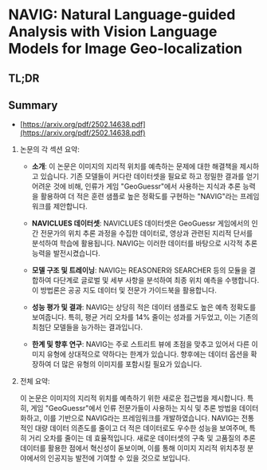 # NAVIG: Natural Language-guided Analysis with Vision Language Models for Image Geo-localization
## TL;DR
## Summary
- [https://arxiv.org/pdf/2502.14638.pdf](https://arxiv.org/pdf/2502.14638.pdf)

1. 논문의 각 섹션 요약:

    - **소개**: 이 논문은 이미지의 지리적 위치를 예측하는 문제에 대한 해결책을 제시하고 있습니다. 기존 모델들이 커다란 데이터셋을 필요로 하고 정밀한 결과를 얻기 어려운 것에 비해, 인류가 게임 "GeoGuessr"에서 사용하는 지식과 추론 능력을 활용하여 더 적은 훈련 샘플로 높은 정확도를 구현하는 "NAVIG"라는 프레임워크를 제안합니다.

    - **NAVICLUES 데이터셋**: NAVICLUES 데이터셋은 GeoGuessr 게임에서의 인간 전문가의 위치 추론 과정을 수집한 데이터로, 영상과 관련된 지리적 단서를 분석하여 학습에 활용됩니다. NAVIG는 이러한 데이터를 바탕으로 시각적 추론능력을 발전시켰습니다.

    - **모델 구조 및 트레이닝**: NAVIG는 REASONER와 SEARCHER 등의 모듈을 결합하여 다단계로 글로벌 및 세부 사항을 분석하여 최종 위치 예측을 수행합니다. 이 방법론은 공공 지도 데이터 및 전문가 가이드북을 활용합니다.

    - **성능 평가 및 결과**: NAVIG는 상당히 적은 데이터 샘플로도 높은 예측 정확도를 보여줍니다. 특히, 평균 거리 오차를 14% 줄이는 성과를 거두었고, 이는 기존의 최첨단 모델들을 능가하는 결과입니다.

    - **한계 및 향후 연구**: NAVIG는 주로 스트리트 뷰에 초점을 맞추고 있어서 다른 이미지 유형에 상대적으로 약하다는 한계가 있습니다. 향후에는 데이터 옵션을 확장하여 더 많은 유형의 이미지를 포함시킬 필요가 있습니다.

2. 전체 요약:

    이 논문은 이미지의 지리적 위치를 예측하기 위한 새로운 접근법을 제시합니다. 특히, 게임 "GeoGuessr"에서 인류 전문가들이 사용하는 지식 및 추론 방법을 데이터화하고, 이를 기반으로 NAVIG라는 프레임워크를 개발하였습니다. NAVIG는 전통적인 대량 데이터 의존도를 줄이고 더 적은 데이터로도 우수한 성능을 보여주며, 특히 거리 오차를 줄이는 데 효율적입니다. 새로운 데이터셋의 구축 및 고품질의 추론 데이터를 활용한 점에서 혁신성이 돋보이며, 이를 통해 이미지 지리적 위치추정 분야에서의 인공지능 발전에 기여할 수 있을 것으로 보입니다.